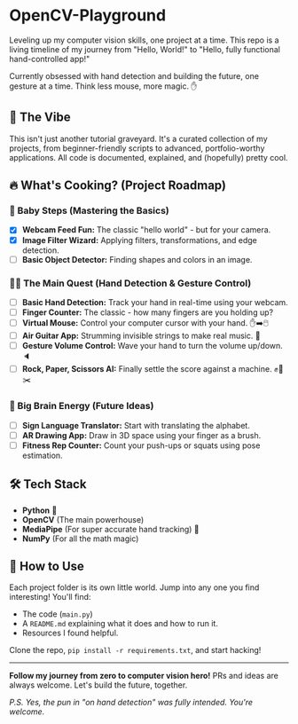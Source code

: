 # OpenCV-Playground
Leveling up my computer vision skills, one project at a time. This repo is a living timeline of my journey from "Hello, World!" to "Hello, fully functional hand-controlled app!" 

Currently obsessed with hand detection and building the future, one gesture at a time. Think less mouse, more magic. ✋

## 🚀 The Vibe
This isn't just another tutorial graveyard. It's a curated collection of my projects, from beginner-friendly scripts to advanced, portfolio-worthy applications. All code is documented, explained, and (hopefully) pretty cool.

## 🔥 What's Cooking? (Project Roadmap)

### 👶 Baby Steps (Mastering the Basics)
- [x] **Webcam Feed Fun:** The classic "hello world" - but for your camera.
- [x] **Image Filter Wizard:** Applying filters, transformations, and edge detection.
- [ ] **Basic Object Detector:** Finding shapes and colors in an image.

### 🧑‍💻 The Main Quest (Hand Detection & Gesture Control)
- [ ] **Basic Hand Detection:** Track your hand in real-time using your webcam.
- [ ] **Finger Counter:** The classic - how many fingers are you holding up?
- [ ] **Virtual Mouse:** Control your computer cursor with your hand. ✋➡️🖱️
- [ ] **Air Guitar App:** Strumming invisible strings to make real music. 🎸
- [ ] **Gesture Volume Control:** Wave your hand to turn the volume up/down. 🔈
- [ ] **Rock, Paper, Scissors AI:** Finally settle the score against a machine. ✊📄✂️

### 🧠 Big Brain Energy (Future Ideas)
- [ ] **Sign Language Translator:** Start with translating the alphabet.
- [ ] **AR Drawing App:** Draw in 3D space using your finger as a brush.
- [ ] **Fitness Rep Counter:** Count your push-ups or squats using pose estimation.

## 🛠️ Tech Stack
- **Python** 🐍
- **OpenCV** (The main powerhouse) 
- **MediaPipe** (For super accurate hand tracking) 🤙
- **NumPy** (For all the math magic)

## 📌 How to Use
Each project folder is its own little world. Jump into any one you find interesting! You'll find:
-   The code (`main.py`)
-   A `README.md` explaining what it does and how to run it.
-   Resources I found helpful.

Clone the repo, `pip install -r requirements.txt`, and start hacking!

---

**Follow my journey from zero to computer vision hero!** PRs and ideas are always welcome. Let's build the future, together. 

*P.S. Yes, the pun in "on hand detection" was fully intended. You're welcome.*
